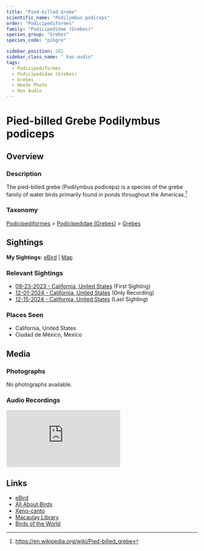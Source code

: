 ```yaml
---
title: "Pied-billed Grebe"
scientific_name: "Podilymbus podiceps"
order: "Podicipediformes"
family: "Podicipedidae (Grebes)"
species_group: "Grebes"
species_code: "pibgre"

sidebar_position: 282
sidebar_class_name: " has-audio"
tags: 
  - Podicipediformes
  - Podicipedidae (Grebes)
  - Grebes
  - Needs Photo
  - Has Audio
---
```


# Pied-billed Grebe <span className='sci_name'>Podilymbus podiceps</span>

## Overview

### Description
The pied-billed grebe (Podilymbus podiceps) is a species of the grebe family of water birds primarily found in ponds throughout the Americas.[^1]

[^1]: https://en.wikipedia.org/wiki/Pied-billed_grebe

### Taxonomy
[Podicipediformes](/tags/podicipediformes) > [Podicipedidae (Grebes)](/tags/podicipedidae-grebes) > [Grebes](/tags/grebes)


## Sightings

**My Sightings:** [eBird](https://ebird.org/lifelist?r=world&time=life&spp=pibgre) | [Map](/map?species_code=pibgre)

### Relevant Sightings

* [09-23-2023 - California, United States](https://ebird.org/checklist/S150584251) (First Sighting)
* [12-01-2024 - California, United States](https://ebird.org/checklist/S204217558) (Only Recording)
* [12-15-2024 - California, United States](https://ebird.org/checklist/S205522237) (Last Sighting)

### Places Seen

* California, United States
* Ciudad de México, Mexico



## Media
### Photographs
No photographs available.

### Audio Recordings
<iframe className="audio_iframe" src="https://macaulaylibrary.org/asset/626995454/embed" frameBorder="0" allowFullScreen></iframe>

## Links
* [eBird](https://ebird.org/species/pibgre) 
* [All About Birds](https://www.allaboutbirds.org/guide/pibgre) 
* [Xeno-canto](https://www.xeno-canto.org/species/podilymbus-podiceps) 
* [Macaulay Library](https://search.macaulaylibrary.org/catalog?taxonCode=pibgre&sort=rating_rank_desc)
* [Birds of the World](https://birdsoftheworld.org/bow/species/pibgre)
